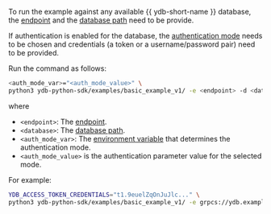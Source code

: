 To run the example against any available {{ ydb-short-name }} database, the [endpoint](../../../../concepts/connect.md#endpoint) and the [database path](../../../../concepts/connect.md#database) need to be provide.

If authentication is enabled for the database, the [authentication mode](../../../../concepts/auth.md) needs to be chosen and credentials (a token or a username/password pair) need to be provided.

Run the command as follows:

```bash
<auth_mode_var>="<auth_mode_value>" \
python3 ydb-python-sdk/examples/basic_example_v1/ -e <endpoint> -d <database>
```

where

- `<endpoint>`: The [endpoint](../../../../concepts/connect.md#endpoint).
- `<database>`: The [database path](../../../../concepts/connect.md#database).
- `<auth_mode_var>`: The [environment variable](../../../../reference/ydb-sdk/auth.md#env) that determines the authentication mode.
- `<auth_mode_value>` is the authentication parameter value for the selected mode.

For example:
```bash
YDB_ACCESS_TOKEN_CREDENTIALS="t1.9euelZqOnJuJlc..." \
python3 ydb-python-sdk/examples/basic_example_v1/ -e grpcs://ydb.example.com:2135 -d /path/db )
```
